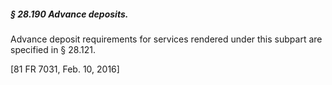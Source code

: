 ##### § 28.190 Advance deposits. #####

Advance deposit requirements for services rendered under this subpart are specified in § 28.121.

[81 FR 7031, Feb. 10, 2016]